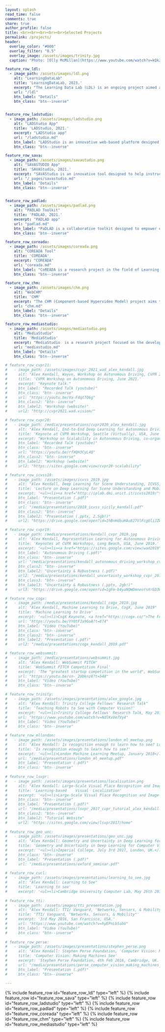 ```yaml
---
layout: splash
read_time: false
comments: true
share: true
author_profile: false
title: <br><br><br><br><br>Selected Projects
permalink: /projects/
header:
  overlay_color: "#000"
  overlay_filter: "0.5"
  overlay_image: /assets/images/trinity.jpg
  caption: "Photo: [Olly McMillan](https://www.youtube.com/watch?v=kQkZeXHfgwA&t=1s)"

feature_row_ldl:
  - image_path: /assets/images/ldl.png
    alt: "LearningDataLab"
    title: 'LearningDataLab, 2023.'
    excerpt: "The Learning Data Lab (LDL) is an ongoing project aimed at leveraging learning analytics to enhance the quality of educational experiences. The LDL team works to build a comprehensive infrastructure for collecting, processing, and analyzing data from multiple sources, such as MOOC platforms and institutional learning management systems. Through this infrastructure, LDL aims to provide actionable insights to educators and students to help improve learning outcomes. The LDL project includes a research component focused on Predictive Learning Analytics (PLA), which leverages machine learning algorithms to predict student success and detect potential dropout risks. With a focus on PLA, the LDL team aims to develop and implement effective interventions to support struggling students and provide them with targeted support. Ultimately, the LDL project aims to provide educators and administrators with the tools they need to make informed decisions and support student success."
    url: "/ldl"
    btn_label: "Details"
    btn_class: "btn--inverse"


feature_row_ladstudio:
  - image_path: /assets/images/ladstudio.png
    alt: "LADStudio App"
    title: 'LADStudio, 2021.'
    excerpt: "LADStudio app"
    url: "/ladstudio.md"
    btn_label: "LADStudio is an innovative web-based platform designed to facilitate the creation and management of decision-oriented learning dashboards. By providing users with powerful visualization tools, LADStudio enables the user to identify patterns, extract insights, and make data-driven decisions. The platform empowers users to explicitly express the cognitive process related to decision-making by supporting situational awareness and sensemaking through interactive and dynamic visualizations. With LADStudio, you can easily transform raw data into actionable insights and decision-support tools, making it an invaluable asset for any individual or organization engaged in data-driven decision making."
    btn_class: "btn--inverse"

feature_row_sava:
  - image_path: /assets/images/savastudio.png
    alt: "SAVASTUDIO App"
    title: 'SAVAStudio, 2021.'
    excerpt: "SAVAStudio is an innovative tool designed to help instructors better manage their classes and facilitate student engagement in real-time. The tool is based on a co-design approach with teachers to ensure that it meets the needs and expectations of educators. With SAVAStudio, instructors can orchestrate their classes, manage group work, and engage with students in a collaborative and interactive way. The tool has been evaluated through a comprehensive study involving both teachers and learners, which has demonstrated its effectiveness in improving classroom management and student engagement."
    url: "/_pages/savastudio.md"
    btn_label: "Details"
    btn_class: "btn--inverse"


feature_row_padlad:
  - image_path: /assets/images/padlad.png
    alt: "PADLAD Toolkit"
    title: 'PADLAD, 2021.'
    excerpt: "PADLAD app"
    url: "padlad.md"
    btn_label: "PaDLAD is a collaborative toolkit designed to empower educational practitioners in the co-creation of learning data dashboards. The goal is to enable effective tracking and identification of indicators, while providing a solution to detect and troubleshoot problematic areas. The toolkit offers a streamlined approach to better aggregate and contextualize relevant information, helping users make informed decisions and drive better outcomes. PaDLAD is a powerful tool that enables educators to more easily imagine and prototype customized dashboards for their specific needs, improving the effectiveness of their educational practices."
    btn_class: "btn--inverse"

feature_row_coreada:
  - image_path: /assets/images/coreada.png
    alt: "COREADA Tool"
    title: 'COREADA'
    excerpt: "COREADA"
    url: "coreada.md"
    btn_label: "CoREADA is a research project in the field of Learning Analytics that focuses on analyzing learners' content consumption traces. The project's goal is to provide authors and educators with insights on how to improve their courses. Our research mainly focuses on analyzing the traces of OpenClassrooms MOOC courses, and we have achieved significant results in detecting reading sessions.In addition, we have designed and built a dashboard that provides teachers and course authors with easy-to-use analytics tools that can help them better understand learners' reading behavior. By using CoREADA, authors and educators can gain valuable insights that can help them create more effective and engaging learning experiences."
    btn_class: "btn--inverse"

feature_row_chm:
  - image_path: /assets/images/chm.png
    alt: "WebCHM"
    title: 'CHM'
    excerpt: "The CHM (Component-based Hypervideo Model) project aims to revolutionize the way we interact with multimedia documents through hypervideo, a video-centric hypermedia that allows for immersive audiovisual experiences. By introducing a new data model that formally describes hypervideo documents and their behaviors, the CHM project will enable the design of more sophisticated and engaging multimedia experiences. The project has two main objectives: (1) To develop a comprehensive and formal model for hypervideo documents, extending beyond conventional multimedia and hypermedia models. (2) To create a practical framework that enables the design of web-oriented hypervideos, unlocking new possibilities for the use of multimedia in a variety of fields. With the CHM project, we are paving the way for a new era of multimedia interaction, bringing together cutting-edge technology and innovative design principles. CHM is a sub-project of the Advene Project. For details, please visit the project homepage: https://www.advene.org/chm/"
    url: "chm.md"
    btn_label: "Details"
    btn_class: "btn--inverse"

feature_row_mediastudio:
  - image_path: /assets/images/mediastudio.png
    alt: "MediaStudio"
    title: 'MediaStudio'
    excerpt: "MediaStudio  is a research project focused on the development of advanced multimedia systems and tools for the production and delivery of rich, interactive, and adaptable content. The project aims to propose innovative models and approaches that can enhance the user experience and engagement with multimedia content. By leveraging cutting-edge technologies and design methodologies, MediaStudio 1&2 aims to provide solutions that can be applied to a broad range of domains such as education, entertainment, and advertising. Ultimately, the goal of the project is to create novel multimedia experiences that can facilitate knowledge transfer, enhance learning outcomes, and improve audience engagement."
    url: "mediastudio.md"
    btn_label: "Details"
    btn_class: "btn--inverse"

# feature_row_cvpr21:
#   - image_path: /assets/images/cvpr_2021_wad_alex_kendall.jpg
#     alt: "Alex Kendall, Wayve, Workshop on Autonomous Driving, CVPR 2021"
#     title: 'CVPR Workshop on Autonomous Driving, June 2021.'
#     excerpt: "Keynote talk."
#     btn_label: "Recorded Talk (youtube)"
#     btn_class: "btn--inverse"
#     url: "https://youtu.be/Va-F4qtTQ6g"
#     btn_class2: "btn--inverse"
#     btn_label2: "Workshop (website)"
#     url2: "http://cvpr2021.wad.vision/"

# feature_row_cvpr20:
#   - image_path: /media/presentations/cvpr2020_alex_kendall.jpg
#     alt: "Alex Kendall, End-to-End Deep Learning for Autonomous Driving, CVPR 2020"
#     title: 'Keynote at CVPR Workshop, Seattle (Virtually), USA, June 2020.'
#     excerpt: "Workshop on Scalability in Autonomous Driving, co-organised by Waymo and Oxford's VGG."
#     btn_label: "Recorded Talk (youtube)"
#     btn_class: "btn--inverse"
#     url: "https://youtu.be/rfXQH3CyL4Q"
#     btn_class2: "btn--inverse"
#     btn_label2: "Workshop (website)"
#     url2: "https://sites.google.com/view/cvpr20-scalability"

# feature_row_icvss19:
#   - image_path: /assets/images/icvss_2019.jpg
#     alt: "Alex Kendall, Deep Learning for Scene Understanding, ICVSS, Sicily, 2019"
#     title: 'Lecture on Deep Learning for Scene Understanding and Mobile Robotics'
#     excerpt: '<ul><li><a href="http://iplab.dmi.unict.it/icvss2019/">The International Computer Vision Summer School</a>, Sicily, July 2019</li></ul>'
#     btn_label: "Presentation (.pdf)"
#     btn_class: "btn--inverse"
#     url: "/media/presentations/2019_icvss_sicily_kendall.pdf"
#     btn_class2: "btn--inverse"
#     btn_label2: "Presentation (.pptx, 2.5gb!)"
#     url2: "https://drive.google.com/open?id=1hBnHdbuHAu827VlFcgOliJZWeItRUlLc"

# feature_row_cvpr19:
#   - image_path: /media/presentations/kendall_cvpr_2019.jpg
#     alt: "Alex Kendall, Representation Learning for Autonomous Driving, CVPR 2019"
#     title: 'Keynotes at CVPR Workshops, Long Beach, USA, June 2019.'
#     excerpt: '<ul><li><a href="https://sites.google.com/view/wad2019">Workshop on Autonomous Driving</a></li><li><a href="https://sites.google.com/view/saiad-wscvpr19">Safe Artificial Intelligence for Autonomous Driving</a></li><li><a href="https://sites.google.com/view/uncertainty2019">Uncertainty and Robustness in Deep Visual Learning</a></li></ul>'    
#     btn_label: "Autonomous Driving (.pdf)"
#     btn_class: "btn--inverse"
#     url: "/media/presentations/kendall_autonomous_driving_workshop_cvpr_2019.pdf"
#     btn_class2: "btn--inverse"
#     btn_label2: "Uncertainty & Robustness (.pdf)"
#     url2: "/media/presentations/kendall_uncertainty_workshop_cvpr_2019.pdf"
#     btn_class3: "btn--inverse"
#     btn_label3: "Uncertainty & Robustness (.pptx, 2gb!)"
#     url3: "https://drive.google.com/open?id=1gFm-b4yaNQWDmneoYsXrED3Wu4o9kG9k"

# feature_row_cogx:
#   - image_path: /media/presentations/kendall_cogx_2019.jpg
#     alt: "Alex Kendall, Machine Learning to Drive, CogX, June 2019"
#     title: 'Machine Learning to Drive'
#     excerpt: '<ul><li>CogX Keynote, <a href="https://cogx.co/">The Festival of AI and Emerging Technology</a>, London, June 2019</li></ul>'
#     url: "https://youtu.be/YY0tFJa9GoA?t=874"
#     btn_label: "Video (YouTube)"
#     btn_class: "btn--inverse"
#     btn_class2: "btn--inverse"
#     btn_label2: "Presentation (.pdf)"
#     url2: "/media/presentations/cogx_kendall_2019.pdf"

# feature_row_websummit:
#   - image_path: /media/presentations/websummit.jpg
#     alt: "Alex Kendall: WebSummit PITCH"
#     title: 'WebSummit PITCH Competition Final'
#     excerpt: 'The "greatest startup competition in the world", WebSummit PITCH Final, Lisbon, Portugal, November 2018'
#     url: "https://youtu.be/sn-_29bknz8?t=548"
#     btn_label: "Video (YouTube)"
#     btn_class: "btn--inverse"

# feature_row_trinity:
#   - image_path: /assets/images/presentations/alex_google.jpg
#     alt: "Alex Kendall: Trinity College Fellows' Research Talk"
#     title: 'Teaching Robots to See with Computer Vision?'
#     excerpt: "<ul><li>Trinity College Fellows' Research Talk, May 2018</li></ul>"
#     url: "https://www.youtube.com/watch?v=NdlKvVe7Vy4"
#     btn_label: "Video (YouTube)"
#     btn_class: "btn--inverse"

# feature_row_mllondon:
#   - image_path: /assets/images/presentations/london_ml_meetup.png
#     alt: "Alex Kendall: Is recognition enough to learn how to see? London Machine Learning Meetup"
#     title: 'Is recognition enough to learn how to see?'
#     excerpt: '<ul><li>London Machine Learning Meetup, January 2018</li></ul>'
#     url: "/media/presentations/london_ml_meetup.pdf"
#     btn_label: "Presentation (.pdf)"
#     btn_class: "btn--inverse"
    
# feature_row_lsvpr:
#   - image_path: /assets/images/presentations/localisation.png
#     alt: "Alex Kendall: Large-Scale Visual Place Recognition and Image-Based Localization, CVPR Tutorial"
#     title: 'Learning-based	Visual	Localization'
#     excerpt: '<ul><li>Large-Scale Visual Place Recognition and Image-Based Localization, CVPR Tutorial, Hawaii, 2017</li></ul>'
#     btn_class: "btn--inverse"
#     btn_label: "Presentation (.pdf)"
#     url: "/media/presentations/lsvpr_2017_cvpr_tutorial_alex_kendall.pdf"
#     btn_class2: "btn--inverse"
#     btn_label2: "Tutorial Website"
#     url2: "https://sites.google.com/view/lsvpr2017/home"
    
# feature_row_geo_unc:
#   - image_path: /assets/images/presentations/geo_unc.jpg
#     alt: "Alex Kendall: Geometry and Uncertainty in Deep Learning for Computer Vision"
#     title: 'Geometry and Uncertainty in Deep Learning for Computer Vision'
#     excerpt: '<ul><li>Imperial College, July 3rd 2017, London, UK.</li><li>Oxford University, March 20th 2017, Oxford, UK.</li><li>Bristol University, March 21st 2017, Bristol, UK.</li></ul>'
#     btn_class: "btn--inverse"
#     btn_label: "Presentation (.pdf)"
#     url: "/media/presentations/oxford_seminar.pdf"
    
# feature_row_cucl:
#   - image_path: /assets/images/presentations/learning_to_see.jpg
#     alt: "Alex Kendall: Learning to See"
#     title: 'Learning to see'
#     excerpt: '<ul><li>Cambridge University Computer Lab, May 26th 2016, Cambridge, UK.</li><li>Google [X], 2nd May 2016, Mountain View, USA.</li><li>British Machine Vision Association, "Computer Vision for Automotive Applications – The Road Ahead", April 13th 2016, London, UK.</li></ul>'
  
# feature_row_tti:
#   - image_path: /assets/images/tti_presentation.jpg
#     alt: "Alex Kendall: TTI/ Vanguard, 'Networks, Sensors, & Mobility'"
#     title: 'TTI/ Vanguard, "Networks, Sensors, & Mobility"'
#     excerpt: '3rd May 2016, San Francisco, USA.'
#     url: "https://www.youtube.com/watch?v=hyEPnLb5abU"
#     btn_label: "Video (YouTube)"
#     btn_class: "btn--inverse"
    
# feature_row_perse:
#   - image_path: /assets/images/presentations/stephen_perse.png
#     alt: "Alex Kendall: Stephen Perse Foundation, 'Computer Vision: Making Machines See'"
#     title: 'Computer Vision: Making Machines See'
#     excerpt: 'Stephen Perse Foundation, 4th Feb 2016, Cambridge, UK.'
#     url: "/media/presentations/perse_computer_vision_making_machines_see.pdf"
#     btn_label: "Presentation (.pdf)"
#     btn_class: "btn--inverse"
    
---
```


{% include feature_row id="feature_row_ldl" type="left" %}
{% include feature_row id="feature_row_sava" type="left" %}
{% include feature_row id="feature_row_ladstudio" type="left" %}
{% include feature_row id="feature_row_padlad" type="left" %}
{% include feature_row id="feature_row_coreada" type="left" %}
{% include feature_row id="feature_row_chm" type="left" %}
{% include feature_row id="feature_row_mediastudio" type="left" %}
